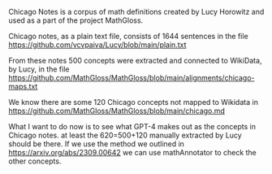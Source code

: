 Chicago Notes is a corpus of math definitions created by Lucy Horowitz and used as a part of the project MathGloss.

Chicago notes, as a plain text file, consists of 1644 sentences in the file https://github.com/vcvpaiva/Lucy/blob/main/plain.txt 

From these notes 500 concepts were extracted and connected to WikiData, by Lucy, in the file
https://github.com/MathGloss/MathGloss/blob/main/alignments/chicago-maps.txt

We know there are some 120 Chicago concepts not mapped to Wikidata in https://github.com/MathGloss/MathGloss/blob/main/chicago.md

What I want to do now is to see what GPT-4 makes out as the concepts in Chicago notes. at least the 620=500+120 manually extracted by Lucy should be there.
If we use the method we outlined in https://arxiv.org/abs/2309.00642 we can use mathAnnotator to check the other concepts.


